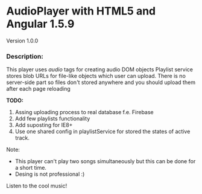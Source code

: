 <h1>AudioPlayer with HTML5 and Angular 1.5.9</h1>
<span>Version 1.0.0<span>


<h3>Description:</h3>
<p>
    This player uses <i>audio</i> tags for creating audio DOM objects
    Playlist service stores blob URLs for file-like objects which user can upload.
    There is no server-side part so files don't stored anywhere and you should upload them after each page reloading
</p>

<strong>TODO:</strong>
<ol>
    <li>Assing uploading process to real database f.e. Firebase</li>
    <li>Add few playlists functionality</li>
    <li>Add suposting for IE8+</li>
    <li>Use one shared config in playlistService for stored the states of active track.
</ol>

Note:
- This player can't play two songs simultaneously but this can be done for a short time.
- Desing is not professional :)

Listen to the cool music!